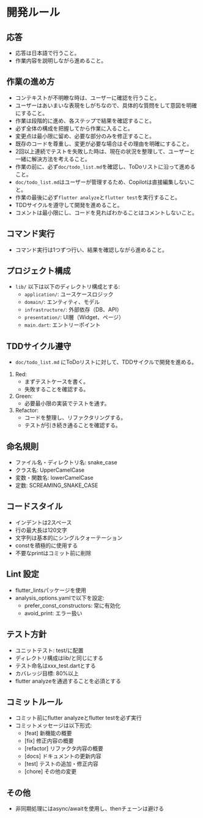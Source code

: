# 開発ルール
## 応答
- 応答は日本語で行うこと。
- 作業内容を説明しながら進めること。

## 作業の進め方
- コンテキストが不明瞭な時は、ユーザーに確認を行うこと。
- ユーザーはあいまいな表現をしがちなので、具体的な質問をして意図を明確にすること。
- 作業は段階的に進め、各ステップで結果を確認すること。
- 必ず全体の構成を把握してから作業に入ること。
- 変更点は最小限に留め、必要な部分のみを修正すること。
- 既存のコードを尊重し、変更が必要な場合はその理由を明確にすること。
- 2回以上連続でテストを失敗した時は、現在の状況を整理して、ユーザーと一緒に解決方法を考えること。
- 作業の前に、必ず`doc/todo_list.md`を確認し、ToDoリストに沿って進めること。
- `doc/todo_list.md`はユーザーが管理するため、Copilotは直接編集しないこと。
- 作業の最後に必ず`flutter analyze`と`flutter test`を実行すること。
- TDDサイクルを遵守して開発を進めること。
- コメントは最小限にし、コードを見ればわかることはコメントしないこと。

## コマンド実行
- コマンド実行は1つずつ行い、結果を確認しながら進めること。

## プロジェクト構成
- `lib/` 以下は以下のディレクトリ構成とする:
    - `application/`: ユースケースロジック
    - `domain/`: エンティティ、モデル
    - `infrastructure/`: 外部依存（DB、API）
    - `presentation/`: UI層（Widget、ページ）
    - `main.dart`: エントリーポイント

## TDDサイクル遵守
- `doc/todo_list.md` にToDoリストに対して、TDDサイクルで開発を進める。
1. Red:
    - まずテストケースを書く。
    - 失敗することを確認する。
2. Green:
    - 必要最小限の実装でテストを通す。
3. Refactor:
    - コードを整理し、リファクタリングする。
    - テストが引き続き通ることを確認する。

## 命名規則
- ファイル名・ディレクトリ名: snake_case
- クラス名: UpperCamelCase
- 変数・関数名: lowerCamelCase
- 定数: SCREAMING_SNAKE_CASE

## コードスタイル
- インデントは2スペース
- 行の最大長は120文字
- 文字列は基本的にシングルクォーテーション
- constを積極的に使用する
- 不要なprintはコミット前に削除

## Lint 設定
- flutter_lintsパッケージを使用
- analysis_options.yamlで以下を設定:
    - prefer_const_constructors: 常に有効化
    - avoid_print: エラー扱い

## テスト方針
- ユニットテスト: test/に配置
- ディレクトリ構成はlib/と同じにする
- テスト命名はxxx_test.dartとする
- カバレッジ目標: 80%以上
- flutter analyzeを通過することを必須とする

## コミットルール
- コミット前にflutter analyzeとflutter testを必ず実行
- コミットメッセージは以下形式:
    - [feat] 新機能の概要
    - [fix] 修正内容の概要
    - [refactor] リファクタ内容の概要
    - [docs] ドキュメントの更新内容
    - [test] テストの追加・修正内容
    - [chore] その他の変更

## その他
- 非同期処理にはasync/awaitを使用し、thenチェーンは避ける
